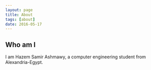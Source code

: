 ```yaml
---
layout: page
title: About
tags: [about]
date: 2016-05-17
---
```


## Who am I

I am Hazem Samir Ashmawy, a computer engineering student from Alexandria-Egypt.
